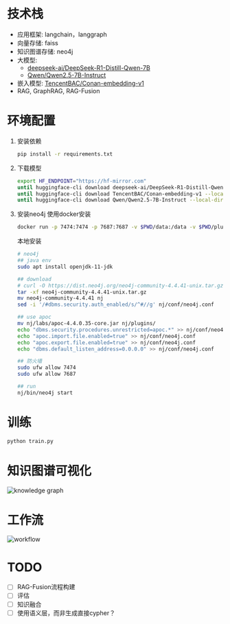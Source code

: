 # 技术栈
- 应用框架: langchain，langgraph
- 向量存储: faiss
- 知识图谱存储: neo4j
- 大模型: 
  - [deepseek-ai/DeepSeek-R1-Distill-Qwen-7B](https://huggingface.co/deepseek-ai/DeepSeek-R1-Distill-Qwen-7B)
  - [Qwen/Qwen2.5-7B-Instruct](https://huggingface.co/Qwen/Qwen2.5-7B-Instruct)
- 嵌入模型: [TencentBAC/Conan-embedding-v1](https://huggingface.co/TencentBAC/Conan-embedding-v1)
- RAG, GraphRAG, RAG-Fusion

# 环境配置
1. 安装依赖
    ```bash
    pip install -r requirements.txt
    ```

2. 下载模型
    ```bash
    export HF_ENDPOINT="https://hf-mirror.com"
    until huggingface-cli download deepseek-ai/DeepSeek-R1-Distill-Qwen-7B --local-dir ./models/DeepSeek-R1-Distill-Qwen-7B; do : ; done
    until huggingface-cli download TencentBAC/Conan-embedding-v1 --local-dir ./models/Conan-embedding-v1; do : ; done
    until huggingface-cli download Qwen/Qwen2.5-7B-Instruct --local-dir ./models/Qwen2.5-7B-Instruct; do : ; done
    ```
3. 安装neo4j
    使用docker安装
    ```bash
    docker run -p 7474:7474 -p 7687:7687 -v $PWD/data:/data -v $PWD/plugins:/plugins --name neo4j-apoc -e NEO4J_apoc_export_file_enabled=true -e NEO4J_apoc_import_file_enabled=true -e NEO4J_apoc_import_file_use__neo4j__config=true -e NEO4JLABS_PLUGINS=\[\"apoc\"\] neo4j:latest
    ```
    本地安装
    ```bash
    # neo4j
    ## java env
    sudo apt install openjdk-11-jdk

    ## download
    # curl -O https://dist.neo4j.org/neo4j-community-4.4.41-unix.tar.gz neo4j.tar.gz
    tar -xf neo4j-community-4.4.41-unix.tar.gz
    mv neo4j-community-4.4.41 nj
    sed -i '/#dbms.security.auth_enabled/s/^#//g' nj/conf/neo4j.conf

    ## use apoc
    mv nj/labs/apoc-4.4.0.35-core.jar nj/plugins/
    echo "dbms.security.procedures.unrestricted=apoc.*" >> nj/conf/neo4j.conf
    echo "apoc.import.file.enabled=true" >> nj/conf/neo4j.conf
    echo "apoc.export.file.enabled=true" >> nj/conf/neo4j.conf
    echo "dbms.default_listen_address=0.0.0.0" >> nj/conf/neo4j.conf

    ## 防火墙
    sudo ufw allow 7474
    sudo ufw allow 7687

    ## run
    nj/bin/neo4j start
    ```

# 训练
```bash
python train.py
```
# 知识图谱可视化
![knowledge graph](https://github.com/west2-online/AI_answer/blob/deployment/img/kg.png?raw=true)

# 工作流
![workflow](https://github.com/west2-online/AI_answer/blob/deployment/img/workflow.png?raw=true)

# TODO
- [ ] RAG-Fusion流程构建
- [ ] 评估
- [ ] 知识融合
- [ ] 使用语义层，而非生成直接cypher？
